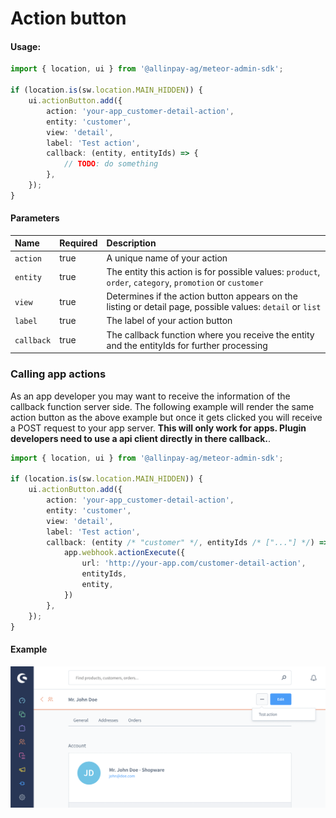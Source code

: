 # Action button

#### Usage:  
```ts
import { location, ui } from '@allinpay-ag/meteor-admin-sdk';

if (location.is(sw.location.MAIN_HIDDEN)) {
    ui.actionButton.add({
        action: 'your-app_customer-detail-action',
        entity: 'customer',
        view: 'detail',
        label: 'Test action',
        callback: (entity, entityIds) => {
            // TODO: do something
        },
    });
}
```

#### Parameters
| Name                 | Required | Description                                                                                                |
| :------------------- | :------- | :--------------------------------------------------------------------------------------------------------- |
| `action`             | true     | A unique name of your action                                                                               |
| `entity`             | true     | The entity this action is for possible values: `product`, `order`, `category`, `promotion` or `customer`   |
| `view`               | true     | Determines if the action button appears on the listing or detail page, possible values: `detail` or `list` |
| `label`              | true     | The label of your action button                                                                            |
| `callback`           | true     | The callback function where you receive the entity and the entityIds for further processing                |

### Calling app actions
As an app developer you may want to receive the information of the callback function server side.
The following example will render the same action button as the above example but once it gets clicked you will receive a POST request to your app server.
**This will only work for apps. Plugin developers need to use a api client directly in there callback.**.

```ts
import { location, ui } from '@allinpay-ag/meteor-admin-sdk';

if (location.is(sw.location.MAIN_HIDDEN)) {
    ui.actionButton.add({
        action: 'your-app_customer-detail-action',
        entity: 'customer',
        view: 'detail',
        label: 'Test action',
        callback: (entity /* "customer" */, entityIds /* ["..."] */) => {
            app.webhook.actionExecute({
                url: 'http://your-app.com/customer-detail-action',
                entityIds,
                entity,
            })
        },
    });
}
```

#### Example
![Action button example](./assets/add-action-button-example.png)
